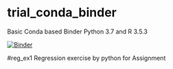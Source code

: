 # trial_conda_binder
Basic Conda based Binder
Python 3.7 and R 3.5.3

[![Binder](https://mybinder.org/badge_logo.svg)](https://mybinder.org/v2/gh/Motilal-Uttarkabat/trial_conda_binder/regrex1)

#reg_ex1
Regression exercise by python for Assignment
